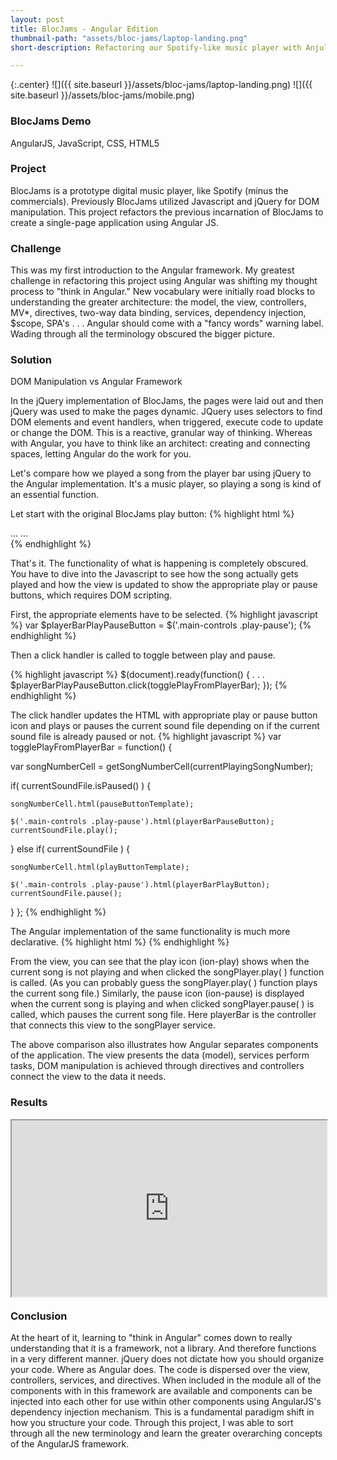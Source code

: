 ```yaml
---
layout: post
title: BlocJams - Angular Edition
thumbnail-path: "assets/bloc-jams/laptop-landing.png"
short-description: Refactoring our Spotify-like music player with AnjularJS.

---
```


{:.center}
![]({{ site.baseurl }}/assets/bloc-jams/laptop-landing.png)
![]({{ site.baseurl }}/assets/bloc-jams/mobile.png)

### BlocJams Demo
AngularJS, JavaScript, CSS, HTML5

### Project

BlocJams is a prototype digital music player, like Spotify (minus the commercials). Previously BlocJams utilized Javascript and jQuery for DOM manipulation. This project refactors the previous incarnation of BlocJams to create a single-page application using Angular JS.


### Challenge

This was my first introduction to the Angular framework. My greatest challenge in refactoring this project using Angular was shifting my thought process to "think in Angular." New vocabulary were initially road blocks to understanding the greater architecture: the model, the view, controllers, MV*, directives, two-way data binding, services, dependency injection, $scope, SPA's . . .  Angular should come with a "fancy words" warning label. Wading through all the terminology obscured the bigger picture.

### Solution

DOM Manipulation vs Angular Framework

In the jQuery implementation of BlocJams, the pages were laid out and then jQuery was used to make the pages dynamic. JQuery uses selectors to find DOM elements and event handlers, when triggered,  execute code to update or change the DOM. This is a reactive, granular way of thinking.  Whereas with Angular, you have to think like an architect: creating and connecting spaces, letting Angular do the work for you.

Let's compare how we played a song from the player bar using jQuery to the Angular implementation. It's a music player, so playing a song is kind of an essential function.

Let start with the original BlocJams play button:
{% highlight html %}
<div class="control-group main-controls">
  ...
    <a class="play-pause">
        <span class="ion-play"></span>
    </a>
  ...
</div>
{% endhighlight %}

That's it. The functionality of what is happening is completely obscured. You have to dive into the Javascript to see how the song actually gets played and how the view is updated to show the appropriate play or pause buttons, which requires DOM scripting.

First,  the appropriate elements have to be selected.
{% highlight javascript %}
var $playerBarPlayPauseButton = $('.main-controls .play-pause');
{% endhighlight %}

Then a click handler is called to toggle between play and pause.

{% highlight javascript %}
$(document).ready(function() {
 . . .
 $playerBarPlayPauseButton.click(togglePlayFromPlayerBar);
});
{% endhighlight %}

The click handler updates the HTML with appropriate play or pause button icon and plays or pauses the current sound file depending on if the current sound file is already paused or not.
{% highlight javascript %}
var togglePlayFromPlayerBar = function() {

  var songNumberCell = getSongNumberCell(currentPlayingSongNumber);

  if( currentSoundFile.isPaused() ) {

    songNumberCell.html(pauseButtonTemplate);

    $('.main-controls .play-pause').html(playerBarPauseButton);
    currentSoundFile.play();

  } else if( currentSoundFile ) {

    songNumberCell.html(playButtonTemplate);

    $('.main-controls .play-pause').html(playerBarPlayButton);
    currentSoundFile.pause();

  }
};
{% endhighlight %}

The Angular implementation of the same functionality is much more declarative.
{% highlight html %}
<a class="play-pause">
  <span class="ion-play"
    ng-show="!playerBar.songPlayer.currentSong.playing"
    ng-click="playerBar.songPlayer.play()">
  </span>
  <span class="ion-pause"
    ng-show="playerBar.songPlayer.currentSong.playing"
    ng-click="playerBar.songPlayer.pause()">
  </span>
</a>
{% endhighlight %}

From the view, you can see that the play icon (ion-play) shows when the current song is not playing and when clicked the songPlayer.play( ) function is called. (As you can probably guess the songPlayer.play( ) function plays the current song file.) Similarly, the pause icon (ion-pause) is displayed when the current song is playing and when clicked songPlayer.pause( ) is called, which pauses the current song file. Here playerBar is the controller that connects this view to the songPlayer service.

The above comparison also illustrates how Angular separates components of the application. The view presents the data (model), services perform tasks, DOM manipulation is achieved through directives and controllers connect the view to the data it needs.

### Results

<div style="width:100%;height:0;padding-bottom:56%;position:relative;">
  <iframe width="100%" height="100%" style="position:absolute"  src="https://www.youtube.com/embed/JPHPQR8roUg" frameborder="1" allowfullscreen></iframe>
</div>


### Conclusion

At the heart of it, learning to "think in Angular" comes down to really understanding that it is a framework, not a library. And therefore functions in a very different manner. jQuery does not dictate how you should organize your code. Where as Angular does. The code is dispersed over the view, controllers, services, and directives. When included in the module all of the components with in this framework are available and components can be injected into each other for use within other components using AngularJS's dependency injection mechanism. This is a fundamental paradigm shift in how you structure your code. Through this project, I was able to sort through all the new terminology and learn the greater overarching concepts of the AngularJS framework.
